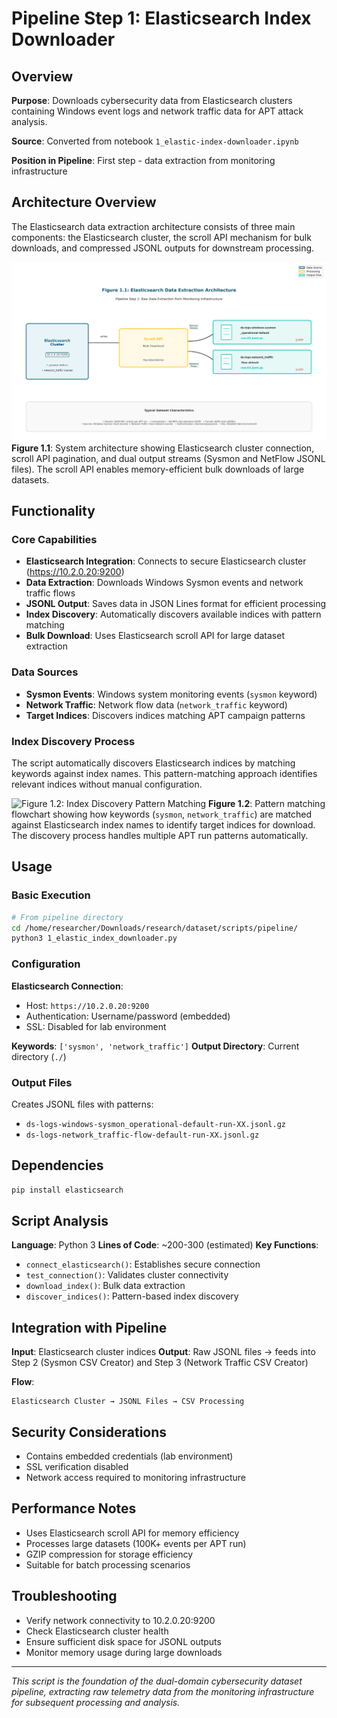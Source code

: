 # Pipeline Step 1: Elasticsearch Index Downloader

## Overview
**Purpose**: Downloads cybersecurity data from Elasticsearch clusters containing Windows event logs and network traffic data for APT attack analysis.

**Source**: Converted from notebook `1_elastic-index-downloader.ipynb`

**Position in Pipeline**: First step - data extraction from monitoring infrastructure

## Architecture Overview

The Elasticsearch data extraction architecture consists of three main components: the Elasticsearch cluster, the scroll API mechanism for bulk downloads, and compressed JSONL outputs for downstream processing.

![Figure 1.1: Elasticsearch Data Extraction Architecture](figures/figure_1_1_elasticsearch_architecture.png)
**Figure 1.1**: System architecture showing Elasticsearch cluster connection, scroll API pagination, and dual output streams (Sysmon and NetFlow JSONL files). The scroll API enables memory-efficient bulk downloads of large datasets.

## Functionality

### Core Capabilities
- **Elasticsearch Integration**: Connects to secure Elasticsearch cluster (https://10.2.0.20:9200)
- **Data Extraction**: Downloads Windows Sysmon events and network traffic flows
- **JSONL Output**: Saves data in JSON Lines format for efficient processing
- **Index Discovery**: Automatically discovers available indices with pattern matching
- **Bulk Download**: Uses Elasticsearch scroll API for large dataset extraction

### Data Sources
- **Sysmon Events**: Windows system monitoring events (`sysmon` keyword)
- **Network Traffic**: Network flow data (`network_traffic` keyword)
- **Target Indices**: Discovers indices matching APT campaign patterns

### Index Discovery Process

The script automatically discovers Elasticsearch indices by matching keywords against index names. This pattern-matching approach identifies relevant indices without manual configuration.

![Figure 1.2: Index Discovery Pattern Matching](figures/figure_1_2_index_discovery.png)
**Figure 1.2**: Pattern matching flowchart showing how keywords (`sysmon`, `network_traffic`) are matched against Elasticsearch index names to identify target indices for download. The discovery process handles multiple APT run patterns automatically.

## Usage

### Basic Execution
```bash
# From pipeline directory
cd /home/researcher/Downloads/research/dataset/scripts/pipeline/
python3 1_elastic_index_downloader.py
```

### Configuration
**Elasticsearch Connection**:
- Host: `https://10.2.0.20:9200`
- Authentication: Username/password (embedded)
- SSL: Disabled for lab environment

**Keywords**: `['sysmon', 'network_traffic']`
**Output Directory**: Current directory (`./`)

### Output Files
Creates JSONL files with patterns:
- `ds-logs-windows-sysmon_operational-default-run-XX.jsonl.gz`
- `ds-logs-network_traffic-flow-default-run-XX.jsonl.gz`

## Dependencies
```bash
pip install elasticsearch
```

## Script Analysis
**Language**: Python 3
**Lines of Code**: ~200-300 (estimated)
**Key Functions**:
- `connect_elasticsearch()`: Establishes secure connection
- `test_connection()`: Validates cluster connectivity
- `download_index()`: Bulk data extraction
- `discover_indices()`: Pattern-based index discovery

## Integration with Pipeline
**Input**: Elasticsearch cluster indices
**Output**: Raw JSONL files → feeds into Step 2 (Sysmon CSV Creator) and Step 3 (Network Traffic CSV Creator)

**Flow**:
```
Elasticsearch Cluster → JSONL Files → CSV Processing
```

## Security Considerations
- Contains embedded credentials (lab environment)
- SSL verification disabled
- Network access required to monitoring infrastructure

## Performance Notes
- Uses Elasticsearch scroll API for memory efficiency
- Processes large datasets (100K+ events per APT run)
- GZIP compression for storage efficiency
- Suitable for batch processing scenarios

## Troubleshooting
- Verify network connectivity to 10.2.0.20:9200
- Check Elasticsearch cluster health
- Ensure sufficient disk space for JSONL outputs
- Monitor memory usage during large downloads

---
*This script is the foundation of the dual-domain cybersecurity dataset pipeline, extracting raw telemetry data from the monitoring infrastructure for subsequent processing and analysis.*